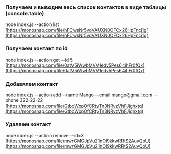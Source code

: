 ### Получаем и выводим весь список контактов в виде таблицы (console.table)

node index.js --action list
[https://monosnap.com/file/hFCwsNr5vdVAUXN0OFCx26HpFncj1g](https://monosnap.com/file/hFCwsNr5vdVAUXN0OFCx26HpFncj1g)

### Получаем контакт по id

node index.js --action get --id 5
[https://monosnap.com/file/0atV5iWwbMVV1edv5Pes64jhFr0fQx](https://monosnap.com/file/0atV5iWwbMVV1edv5Pes64jhFr0fQx)

### Добавялем контакт

node index.js --action add --name Mango --email mango@gmail.com --phone 322-22-22
[https://monosnap.com/file/GtbcWxpOfCRtyTn3NRvzVhFJjghxtq](https://monosnap.com/file/GtbcWxpOfCRtyTn3NRvzVhFJjghxtq)

### Удаляем контакт

node index.js --action remove --id=3
[https://monosnap.com/file/mwrGMGJpVu21nOI9kkwRRtS2AuvQoU](https://monosnap.com/file/mwrGMGJpVu21nOI9kkwRRtS2AuvQoU)
